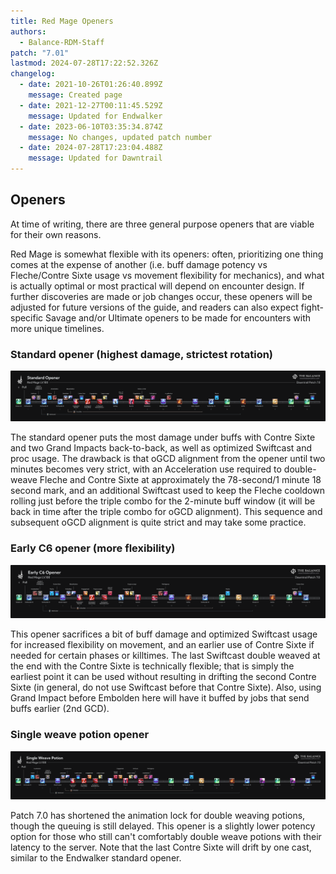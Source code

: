 ```yaml
---
title: Red Mage Openers
authors:
  - Balance-RDM-Staff
patch: "7.01"
lastmod: 2024-07-28T17:22:52.326Z
changelog:
  - date: 2021-10-26T01:26:40.899Z
    message: Created page
  - date: 2021-12-27T00:11:45.529Z
    message: Updated for Endwalker
  - date: 2023-06-10T03:35:34.874Z
    message: No changes, updated patch number
  - date: 2024-07-28T17:23:04.488Z
    message: Updated for Dawntrail
---
```

## **Openers**

At time of writing, there are three general purpose openers that are viable for their own reasons.

Red Mage is somewhat flexible with its openers: often, prioritizing one thing comes at the expense of another (i.e. buff damage potency vs Fleche/Contre Sixte usage vs movement flexibility for mechanics), and what is actually optimal or most practical will depend on encounter design. If further discoveries are made or job changes occur, these openers will be adjusted for future versions of the guide, and readers can also expect fight-specific Savage and/or Ultimate openers to be made for encounters with more unique timelines. 

### Standard opener (highest damage, strictest rotation)

![](/img/jobs/rdm/rdm_dt_opener1.png)



The standard opener puts the most damage under buffs with Contre Sixte and two Grand Impacts back-to-back, as well as optimized Swiftcast and proc usage. The drawback is that oGCD alignment from the opener until two minutes becomes very strict, with an Acceleration use required to double-weave Fleche and Contre Sixte at approximately the 78-second/1 minute 18 second mark, and an additional Swiftcast used to keep the Fleche cooldown rolling just before the triple combo for the 2-minute buff window (it will be back in time after the triple combo for oGCD alignment). This sequence and subsequent oGCD alignment is quite strict and may take some practice.



### Early C6 opener (more flexibility)

![](/img/jobs/rdm/rdm_dt_opener2.png)

This opener sacrifices a bit of buff damage and optimized Swiftcast usage for increased flexibility on movement, and an earlier use of Contre Sixte if needed for certain phases or killtimes. The last Swiftcast double weaved at the end with the Contre Sixte is technically flexible; that is simply the earliest point it can be used without resulting in drifting the second Contre Sixte (in general, do not use Swiftcast before that Contre Sixte). Also, using Grand Impact before Embolden here will have it buffed by jobs that send buffs earlier (2nd GCD).



### Single weave potion opener

![](/img/jobs/rdm/rdm_dt_opener3.png)

Patch 7.0 has shortened the animation lock for double weaving potions, though the queuing is still delayed. This opener is a slightly lower potency option for those who still can't comfortably double weave potions with their latency to the server. Note that the last Contre Sixte will drift by one cast, similar to the Endwalker standard opener.